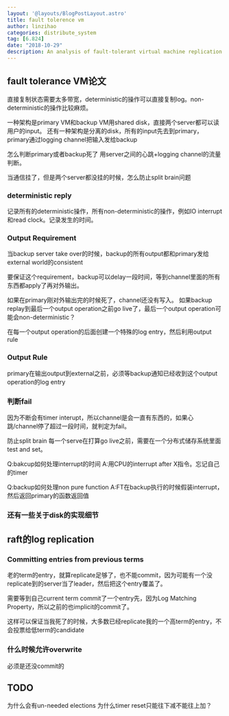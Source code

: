 ```yaml
---
layout: '@layouts/BlogPostLayout.astro'
title: fault tolerence vm
author: linzihao
categories: distribute_system
tag: [6.824]
date: "2018-10-29"
description: An analysis of fault-tolerant virtual machine replication techniques, discussing primary-backup architectures, deterministic replay, output consistency, and failure detection mechanisms. The post also compares these approaches with log replication in the Raft consensus algorithm.
---
```


## fault tolerance VM论文
直接复制状态需要太多带宽，deterministic的操作可以直接复制log。non-deterministic的操作比较麻烦。

一种架构是primary VM和backup VM用shared disk，直接两个server都可以读用户的input。
还有一种架构是分离的disk，所有的input先去到primary，primary通过logging channel把输入发给backup

怎么判断primary或者backup死了
用server之间的心跳+logging channel的流量判断。

当通信挂了，但是两个server都没挂的时候，怎么防止split brain问题

### deterministic reply
记录所有的deterministic操作，所有non-deterministic的操作，例如IO interrupt和read clock。记录发生的时间。

### Output Requirement
当backup server take over的时候，backup的所有output都和primary发给external world的consistent

要保证这个requirement，backup可以delay一段时间，等到channel里面的所有东西都apply了再对外输出。

如果在primary刚对外输出完的时候死了，channel还没有写入。
如果backup replay到最后一个output operation之前go live了，最后一个output operation可能会non-deterministic？

在每一个output operation的后面创建一个特殊的log entry，然后利用output rule
### Output Rule
primary在输出output到external之前，必须等backup通知已经收到这个output operation的log entry

### 判断fail
因为不断会有timer interupt，所以channel是会一直有东西的，如果心跳/channel停了超过一段时间，就判定为fail。

防止split brain
每一个serve在打算go live之前，需要在一个分布式储存系统里面test and set。

Q:bakcup如何处理interrupt的时间
A:用CPU的interrupt after X指令。忘记自己的timer

Q:backup如何处理non pure function
A:FT在backup执行的时候假装interrupt，然后返回primary的函数返回值

### 还有一些关于disk的实现细节


## raft的log replication
### Committing entries from previous terms
老的term的entry，就算replicate足够了，也不能commit，因为可能有一个没replicate到的server当了leader，然后把这个entry覆盖了。

需要等到自己current term commit了一个entry先，因为Log Matching Property，所以之前的也implicit的commit了。

这样可以保证当我死了的时候，大多数已经replicate我的一个高term的entry，不会投票给低term的candidate

### 什么时候允许overwrite
必须是还没commit的


## TODO
为什么会有un-needed elections
为什么timer reset只能往下减不能往上加？